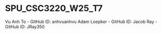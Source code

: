 # SPU_CSC3220_W25_T7

Vu Anh To - GitHub ID: anhvuanhvu
Adam Loepker - GitHub ID:
Jacob Ray - GitHub ID: JRay350
